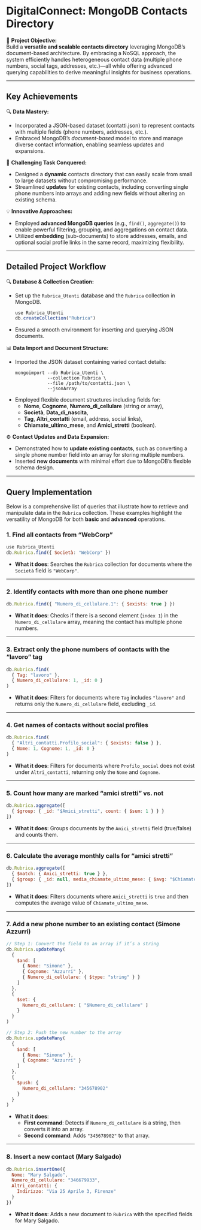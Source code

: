 # DigitalConnect: MongoDB Contacts Directory

🎯 **Project Objective:**  
Build a **versatile and scalable contacts directory** leveraging MongoDB’s document-based architecture. By embracing a NoSQL approach, the system efficiently handles heterogeneous contact data (multiple phone numbers, social tags, addresses, etc.)—all while offering advanced querying capabilities to derive meaningful insights for business operations.

---

## Key Achievements

🔍 **Data Mastery:**  
- Incorporated a JSON-based dataset (contatti.json) to represent contacts with multiple fields (phone numbers, addresses, etc.).  
- Embraced MongoDB’s _document-based_ model to store and manage diverse contact information, enabling seamless updates and expansions.

🌟 **Challenging Task Conquered:**  
- Designed a **dynamic** contacts directory that can easily scale from small to large datasets without compromising performance.  
- Streamlined **updates** for existing contacts, including converting single phone numbers into arrays and adding new fields without altering an existing schema.

💡 **Innovative Approaches:**  
- Employed **advanced MongoDB queries** (e.g., `find()`, `aggregate()`) to enable powerful filtering, grouping, and aggregations on contact data.  
- Utilized **embedding** (sub-documents) to store addresses, emails, and optional social profile links in the same record, maximizing flexibility.

---

## Detailed Project Workflow

🔍 **Database & Collection Creation:**  
- Set up the `Rubrica_Utenti` database and the `Rubrica` collection in MongoDB.  
  ```js
  use Rubrica_Utenti
  db.createCollection("Rubrica")
  ```
- Ensured a smooth environment for inserting and querying JSON documents.

📊 **Data Import and Document Structure:**  
- Imported the JSON dataset containing varied contact details:
  ```shell
  mongoimport --db Rubrica_Utenti \
              --collection Rubrica \
              --file /path/to/contatti.json \
              --jsonArray
  ```
- Employed flexible document structures including fields for:
  - **Nome**, **Cognome**, **Numero_di_cellulare** (string or array),  
  - **Società**, **Data_di_nascita**,  
  - **Tag**, **Altri_contatti** (email, address, social links),  
  - **Chiamate_ultimo_mese**, and **Amici_stretti** (boolean).

⚙️ **Contact Updates and Data Expansion:**  
- Demonstrated how to **update existing contacts**, such as converting a single phone number field into an array for storing multiple numbers.  
- Inserted **new documents** with minimal effort due to MongoDB’s flexible schema design.

---

## Query Implementation

Below is a comprehensive list of queries that illustrate how to retrieve and manipulate data in the `Rubrica` collection. These examples highlight the versatility of MongoDB for both **basic** and **advanced** operations.

### 1. Find all contacts from “WebCorp”
```js
use Rubrica_Utenti
db.Rubrica.find({ Società: "WebCorp" })
```
- **What it does**: Searches the `Rubrica` collection for documents where the `Società` field is `"WebCorp"`.

---

### 2. Identify contacts with more than one phone number
```js
db.Rubrica.find({ "Numero_di_cellulare.1": { $exists: true } })
```
- **What it does**: Checks if there is a second element (`index 1`) in the `Numero_di_cellulare` array, meaning the contact has multiple phone numbers.

---

### 3. Extract only the phone numbers of contacts with the “lavoro” tag
```js
db.Rubrica.find(
  { Tag: "lavoro" },
  { Numero_di_cellulare: 1, _id: 0 }
)
```
- **What it does**: Filters for documents where `Tag` includes `"lavoro"` and returns only the `Numero_di_cellulare` field, excluding `_id`.

---

### 4. Get names of contacts without social profiles
```js
db.Rubrica.find(
  { "Altri_contatti.Profilo_social": { $exists: false } },
  { Nome: 1, Cognome: 1, _id: 0 }
)
```
- **What it does**: Filters for documents where `Profilo_social` does not exist under `Altri_contatti`, returning only the `Nome` and `Cognome`.

---

### 5. Count how many are marked “amici stretti” vs. not
```js
db.Rubrica.aggregate([
  { $group: { _id: "$Amici_stretti", count: { $sum: 1 } } }
])
```
- **What it does**: Groups documents by the `Amici_stretti` field (true/false) and counts them.

---

### 6. Calculate the average monthly calls for “amici stretti”
```js
db.Rubrica.aggregate([
  { $match: { Amici_stretti: true } },
  { $group: { _id: null, media_chiamate_ultimo_mese: { $avg: "$Chiamate_ultimo_mese" } } }
])
```
- **What it does**: Filters documents where `Amici_stretti` is `true` and then computes the average value of `Chiamate_ultimo_mese`.

---

### 7. Add a new phone number to an existing contact (Simone Azzurri)
```js
// Step 1: Convert the field to an array if it’s a string
db.Rubrica.updateMany(
  {
    $and: [
      { Nome: "Simone" },
      { Cognome: "Azzurri" },
      { Numero_di_cellulare: { $type: "string" } }
    ]
  },
  {
    $set: {
      Numero_di_cellulare: [ "$Numero_di_cellulare" ]
    }
  }
)

// Step 2: Push the new number to the array
db.Rubrica.updateMany(
  {
    $and: [
      { Nome: "Simone" },
      { Cognome: "Azzurri" }
    ]
  },
  {
    $push: {
      Numero_di_cellulare: "345678902"
    }
  }
)
```
- **What it does**:
  - **First command**: Detects if `Numero_di_cellulare` is a string, then converts it into an array.  
  - **Second command**: Adds `"345678902"` to that array.

---

### 8. Insert a new contact (Mary Salgado)
```js
db.Rubrica.insertOne({
  Nome: "Mary Salgado",
  Numero_di_cellulare: "346679933",
  Altri_contatti: {
    Indirizzo: "Via 25 Aprile 3, Firenze"
  }
})
```
- **What it does**: Adds a new document to `Rubrica` with the specified fields for Mary Salgado.

